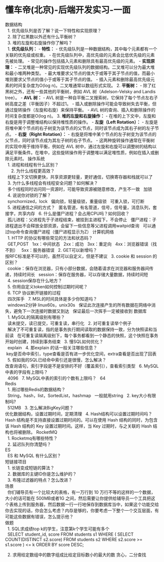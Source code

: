 # 懂车帝(北京)-后端开发实习-一面

数据结构  
  1. 优先级队列是否了解？说一下特性和实现原理？  
  2. 除了红黑数以外还有什么平衡树？  
  3. 堆的左旋和右旋操作你了解吗？  
  1. **优先级队列：**
    - **特性：**
        - 优先级队列是一种数据结构，其中每个元素都有一个关联的优先级或权重。
        - 在优先级队列中，高优先级的元素会比低优先级的元素先被处理。
        - 常见的操作包括插入元素和删除具有最高优先级的元素。
    - **实现原理：**
        - 二叉堆是一种常见的实现优先级队列的数据结构。二叉堆可以分为最大堆和最小堆两种类型。
        - 最大堆要求父节点的值大于或等于其子节点的值，而最小堆则要求父节点的值小于或等于其子节点的值。
        - 插入元素和删除最高优先级元素的时间复杂度为O(log n)。二叉堆通常以数组形式实现。
2. **平衡树：**
    - 除了红黑树之外，还有一些其他的平衡树，例如 AVL 树（Adelson-Velsky and Landis tree）。
    - **AVL 树：**
        - AVL 树是一种自平衡二叉搜索树，它保持了每个节点左右子树高度之差（平衡因子）不超过1。
        - 插入或删除操作可能会导致树失去平衡，但通过旋转操作（左旋和右旋）来保持平衡。
        - AVL 树的查询、插入和删除操作的时间复杂度都是O(log n)。
3. **堆的左旋和右旋操作：**
    - 在堆的上下文中，左旋和右旋是用于调整堆结构以保持堆性质的操作。
    - **左旋（Left Rotation）：**
        - 左旋是将堆中某个节点的右子树变为该节点的父节点，同时该节点成为其右子树的左子节点。
    - **右旋（Right Rotation）：**
        - 右旋是将堆中某个节点的左子树变为该节点的父节点，同时该节点成为其左子树的右子节点。
    - 这两种旋转操作通常在平衡树的实现中用于维持平衡，例如在 AVL 树中，通过左旋和右旋可以调整树的结构以满足平衡条件。在堆中，这些旋转操作用于调整堆以满足堆性质，例如在插入或删除元素时。
操作系统  
  1. 进程和线程有什么区别？  
  
  2. 为什么线程更高效？  
  线程上下文切换更快，共享资源更轻量，更好通信，切换寄存器和栈就可以了
  3. 为什么多线程会有线程安全问题？如何解决？  
  多个线程同时访问同一资源时，可能导致资源被随意修改，产生不一致
  加锁
  
  4. 说说你对锁的了解？  
  synchornized，lock
  偏向锁，轻量级锁，重量级锁
  可重入锁，可打断
  
  5. 进程通信之间的方式？ 
  匿名管道，有名管道，信号，信号量，消息队列，套接字，共享内存 
  6. 什么是僵尸进程？会占用CPU吗？如何回收？  
  孤儿进程：父进程先于子进程结束，被挂到主进程下，不会停止
  僵尸进程：子进程退出不会释放全部资源，会留下一些信息等父进程调用waitpid查询
  可以通过top命令查询僵尸进程（僵尸进程显示为Z）
计算机网络  
  1. HTTP 的协议有哪些常见的方法和状态码？  
  GET,POST
  1xx：中间状态
  2xx：成功
  3xx：重定向
  4xx：浏览器错误（找不到）
  5xx：服务器错误
  2. GET可以新增吗？  
按RFC标准是不可以的，虽然可以自定义，但是不建议
  3. cookie 和 session 的区别？  
  cookie：保存在浏览器，只有小部分数据，会随着请求在浏览器和服务器间传递，持续时间长
  session：保存在服务器，可以存储大量数据，持续时间短
  4. session保存在什么地方？  
  5. 你用自定义token如何控制过期时间呢？  
  6. TCP 协议断开链接的过程  
  四次挥手
  7. MSL的时间具体是多少你知道吗？  
  windows2分钟 linux60s，unix30s
  保证此次连接产生的所有数据在网络中消失，避免下一次连接时数据又到达
  保证最后一次挥手一定被接收到
数据库  
  1. MySQL的隔离级别有哪些？  
  读未提交，读已提交，可重复读，串行化
  2. 对可重复读举个例子  
  解决了不可重复读，指的是事务执行期间读取的数据保持一致，分为快照读和当前读
  在可重复读隔离级别下，每个事务都看到一个静态的快照，这个快照在事务开始时创建，持续到事务结束
  3. 慢SQL如何优化？  
  explain
  4. 那explain 的话一般关注哪些信息？  
 key是否命中索引，type查看是否有进一步优化空间，extra查看是否出现了回表
  5. 假如我的SQL已经命中索引还是很慢，怎么解决？  
改查询语句，索引字段是不是安排的不好（覆盖索引），查看索引类型
  6. MySQL中表的字段有上限吗？  
  4096
  7. MySQL中表的索引的个数有上限吗？
  64  
Redis  
  1. 用过哪些Redis的数据结构？  
  String，hash，list，SortedList，hashmap
  一般就用string
  2. key大小有限制吗?  
  512MB
  3. 怎么解决BigKey问题？  
优化数据结构，设置过期时间，定期清理
  4. Hash结构可以设置过期时间吗？ 
Hash 结构是不支持直接设置过期时间的。可以在使用 Hash 结构的同时，为包含该 Hash 结构的 Key 设置过期时间。这样，当 Key 过期时，与之关联的 Hash 结构也将被删除。
RocketMQ  
  1. Rocketmq有哪些特性？  
  2. 延迟队列你清楚吗？  
ES  
  ES 和 MySQL 有什么区别？  
短链接项目  
  1. 长链变成短链的算法？  
  2. 数据库的主键ID你是怎么维护的？  
  3. 布隆过滤器的特点？怎么改进？  
场景  
  你们辅导员有一个比较大的表格，有一万行到 10 万行不等的这样的一个数据，大小的话可能在 500MB或者1G 之间，然后需要让你提供给辅导员一个工具把这个表格上传到服务器，然后数据一行一行地保存到数据库当中，如果这个功能交给你去实现的话，你会怎么考虑？内存是够的，你要考虑一下整个一个交互层面，有可能这些数据有错误，怎么提示他？  
做题  
  1. SQL求成绩top k的学生，注意第k个学生可能有多个  
  SELECT student_id, score
FROM students s1
WHERE (
    SELECT COUNT(DISTINCT s2.score)
    FROM students s2
    WHERE s2.score >= s1.score
) <= k
ORDER BY score DESC;

  2. 求用给定数组中的数字组成比给定目标数小的最大的数
贪心，二分查找
  
